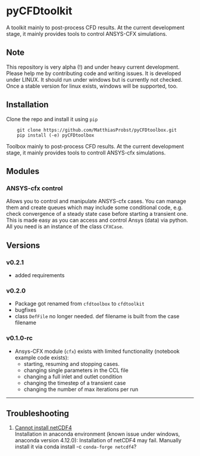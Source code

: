 # pyCFDtoolkit

A toolkit mainly to post-process CFD results. At the current development stage,
it mainly provides tools to control ANSYS-CFX simulations.


## Note
This repository is very alpha (!) and under heavy current development. Please 
help me by contributing code and writing issues.
It is developed under LINUX. It should run under windows but is currently not checked. Once a stable version for linux 
exists, windows will be supported, too.

## Installation
Clone the repo and install it using `pip`
```
    git clone https://github.com/MatthiasProbst/pyCFDtoolbox.git
    pip install (-e) pyCFDtoolbox
```
Toolbox mainly to post-process CFD results. At the current development stage, it mainly provides tools to controll
ANSYS-cfx simulations.

## Modules
### ANSYS-cfx control
Allows you to control and manipulate ANSYS-cfx cases. You can manage them 
and create queues which may include some conditional code, e.g. check convergence of 
a steady state case before starting a transient one. This is made easy as you can access and 
control Ansys (data) via python. All you need is an instance of the class `CFXCase`.

## Versions

### v0.2.1
  - added requirements
### v0.2.0
  - Package got renamed from `cfdtoolbox` to `cfdtoolkit`
  - bugfixes
  - class `DefFile` no longer needed. def filename is built from the case filename
### v0.1.0-rc
  - Ansys-CFX module (`cfx`) exists with limited functionality (notebook example code exists):
    - starting, resuming and stopping cases.
    - changing single parameters in the CCL file
    - changing a full inlet and outlet condition
    - changing the timestep of a transient case
    - changing the number of max iterations per run
    
---
 
## Troubleshooting
1. <ins>Cannot install netCDF4</ins><br>Installation in anaconda environment (known issue under windows, anaconda 
version 4.12.0): Installation of netCDF4 may fail. Manually install it via conda install -c `conda-forge netcdf4`?